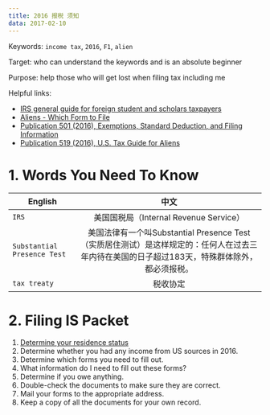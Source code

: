 ```yaml
---
title: 2016 报税 须知
data: 2017-02-10
---
```


Keywords: `income tax`, `2016`, `F1`, `alien`

Target: who can understand the keywords and is an absolute beginner

Purpose: help those who will get lost when filing tax including me

Helpful links:
<ul>
  <li><a href = "https://www.irs.gov/individuals/international-taxpayers/foreign-students-and-scholars">IRS general guide for foreign student and scholars taxpayers</a></li>
  <li><a href = "https://www.irs.gov/individuals/international-taxpayers/aliens-which-form-to-file">Aliens - Which Form to File</a></li>
  <li><a href = "https://www.irs.gov/publications/p501/index.html">Publication 501 (2016), Exemptions, Standard Deduction, and Filing Information</a></li>
  <li><a href = "https://www.irs.gov/publications/p519/index.html">Publication 519 (2016), U.S. Tax Guide for Aliens</a></li>
</ul>

# 1. Words You Need To Know

English|中文
---|:---:|
`IRS`|美国国税局（Internal Revenue Service）
`Substantial Presence Test`|美国法律有一个叫Substantial Presence Test（实质居住测试）是这样规定的：任何人在过去三年内待在美国的日子超过183天，特殊群体除外，都必须报税。
`tax treaty`|税收协定

# 2. Filing IS Packet

<ol>
  <li><a href = "https://www.internationalstudent.com/tax/#collapseOne">Determine your residence status</a></li>
  <li>Determine whether you had any income from US sources in 2016.</li>
  <li>Determine which forms you need to fill out.</li>
  <li>What information do I need to fill out these forms?</li>
  <li>Determine if you owe anything.</li>
  <li>Double-check the documents to make sure they are correct.</li>
  <li>Mail your forms to the appropriate address.</li>
  <li>Keep a copy of all the documents for your own record.</li>
</ol>
